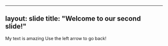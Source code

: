 ---
layout: slide
title: "Welcome to our second slide!"
--
My text is amazing
Use the left arrow to go back!
